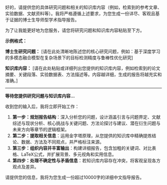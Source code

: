 好的，请提供您的具体研究问题和相关的知识库内容（例如，检索到的参考文章、实验数据、文献资料等）。我将严格遵循上述要求，为您生成一份详尽、客观且基于证据的博士生导师型学术指导报告。

为了让我能更好地为您服务，请您将研究问题和知识库内容粘贴至下方。

**示例格式：**

**博士生研究问题：**
[请在此处清晰地陈述您的核心研究问题，例如：基于深度学习的多模态融合模型在复杂场景下的目标检测精度与鲁棒性优化研究]

**知识库内容：**
[请在此处粘贴或详细列出您提供的知识库内容，例如检索到的论文摘要、关键段落、实验数据表、方法描述等。内容越详细，生成的报告将越充实和准确。]

---

**等待您提供研究问题与知识库内容...**

收到您的输入后，我将立即开始工作：

1.  **第一步：规划报告结构**：深入分析您的问题，设计涵盖引言与问题界定、文献综述与现状分析、核心挑战与关键问题、方法论探讨与建议、潜在衍生问题与未来方向等章节的逻辑框架。
2.  **第二步：提取相关信息**：运用金字塔原理，从您提供的知识库中精确提炼结论、数据、方法及不同观点，并严格标注来源。
3.  **第三步：组织内容并丰富输出**：构建详细报告，包含加粗的关键词、对比表格、LaTeX公式，并扩展背景、多元视角和实用信息。
4.  **第四步：处理不确定性与矛盾信息**：若知识库内容存在冲突，将客观呈现各方观点及差异。

请提供您的信息，我将为您生成一份超过10000字的详细中文指导报告。